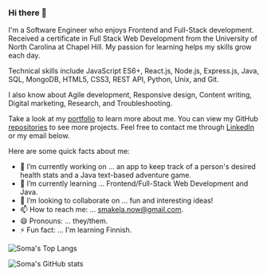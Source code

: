 ### Hi there 👋


I'm a Software Engineer who enjoys Frontend and Full-Stack development. Received a certificate in Full Stack Web Development from the University of North Carolina at Chapel Hill. My passion for learning helps my skills grow each day.

Technical skills include JavaScript ES6+, React.js, Node.js, Express.js, Java, SQL, MongoDB, HTML5, CSS3, REST API, Python, Unix, and Git.

I also know about Agile development, Responsive design, Content writing, Digital marketing, Research, and Troubleshooting.

Take a look at my [portfolio](https://www.somamakela.com) to learn more about me. You can view my GitHub [repositories](https://github.com/smakela13?tab=repositories) to see more projects. Feel free to contact me through [LinkedIn](https://www.linkedin.com/in/soma-makela/) or my email below.

Here are some quick facts about me:

- 🔭 I’m currently working on ... an app to keep track of a person's desired health stats and a Java text-based adventure game.
- 🌱 I’m currently learning ... Frontend/Full-Stack Web Development and Java.
- 👯 I’m looking to collaborate on ... fun and interesting ideas!
- 📫 How to reach me: ... smakela.now@gmail.com.
- 😄 Pronouns: ... they/them.
- ⚡ Fun fact: ... I'm learning Finnish.

![Soma's Top Langs](https://github-readme-stats.vercel.app/api/top-langs/?username=smakela13&layout=compact&langs_count=10&theme=nord)

![Soma's GitHub stats](https://github-readme-stats.vercel.app/api?username=smakela13&&count_private=true&theme=nord)

<!-- (https://github.com/anuraghazra/github-readme-stats) -->

